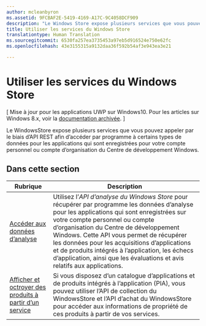 ```yaml
---
author: mcleanbyron
ms.assetid: 9FCBAF2E-5419-4169-A17C-9C4058DCF909
description: "Le Windows Store expose plusieurs services que vous pouvez appeler par le biais d’API REST afin d’accéder par programme à certains types de données pour les applications qui sont enregistrées pour votre compte personnel ou compte d’organisation du Centre de développement Windows."
title: Utiliser les services du Windows Store
translationtype: Human Translation
ms.sourcegitcommit: 6530fa257ea3735453a97eb5d916524e750e62fc
ms.openlocfilehash: 43e3155315a9132daa36f592b54af3e943ea3e21

---
```


# Utiliser les services du Windows Store


\[ Mise à jour pour les applications UWP sur Windows10. Pour les articles sur Windows 8.x, voir la [documentation archivée](http://go.microsoft.com/fwlink/p/?linkid=619132). \]

Le WindowsStore expose plusieurs services que vous pouvez appeler par le biais d’API REST afin d’accéder par programme à certains types de données pour les applications qui sont enregistrées pour votre compte personnel ou compte d’organisation du Centre de développement Windows.

## Dans cette section


| Rubrique                                                                                                       | Description                 |
|-------------------------------------------------------------------------------------------------------------|-----------------------------|
| [Accéder aux données d’analyse](access-analytics-data-using-windows-store-services.md) | Utilisez l’<em>API d’analyse du Windows Store</em> pour récupérer par programme les données d’analyse pour les applications qui sont enregistrées sur votre compte personnel ou compte d’organisation du Centre de développement Windows. Cette API vous permet de récupérer les données pour les acquisitions d’applications et de produits intégrés à l’application, les échecs d’application, ainsi que les évaluations et avis relatifs aux applications. |
| [Afficher et octroyer des produits à partir d’un service](view-and-grant-products-from-a-service.md)  | Si vous disposez d’un catalogue d’applications et de produits intégrés à l’application (PIA), vous pouvez utiliser l’API de collection du WindowsStore et l’API d’achat du WindowsStore pour accéder aux informations de propriété de ces produits à partir de vos services.  |



 

 

 



<!--HONumber=Jun16_HO4-->


